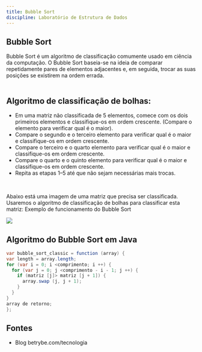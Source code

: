 ```yaml
---
title: Bubble Sort 
discipline: Laboratório de Estrutura de Dados
---
```


## Bubble Sort 

Bubble Sort é um algoritmo de classificação comumente usado em ciência da computação. O Bubble Sort baseia-se na ideia de comparar repetidamente pares de elementos adjacentes e, em seguida, trocar as suas posições se existirem na ordem errada.
<br><br>

## Algoritmo de classificação de bolhas: 

- Em uma matriz não classificada de 5 elementos, comece com os dois primeiros elementos e classifique-os em ordem crescente. (Compare o elemento para verificar qual é o maior).
- Compare o segundo e o terceiro elemento para verificar qual é o maior e classifique-os em ordem crescente.
- Compare o terceiro e o quarto elemento para verificar qual é o maior e classifique-os em ordem crescente.
- Compare o quarto e o quinto elemento para verificar qual é o maior e classifique-os em ordem crescente.
- Repita as etapas 1–5 até que não sejam necessárias mais trocas.

<br>

Abaixo está uma imagem de uma matriz que precisa ser classificada. Usaremos o algoritmo de classificação de bolhas para classificar esta matriz:
Exemplo de funcionamento do Bubble Sort

<img src ="https://lh5.googleusercontent.com/_oLwPF5ZvaZZ4pGD-HvSUSw6nTwwHjUwcLpNigUvb24-PKNwjMUwXcWYWf2wp4HopzHkh9JVmZd_AFYP4HjSYelidbw4FRo1fHrWV3KxbFM13xlRLALb-y-EbLhEmln11lhwEZPV">

<br> 

## Algoritmo do Bubble Sort em Java

```java
var bubble_sort_classic = function (array) {
var length = array.length;
for (var i = 0; i <comprimento; i ++) {
  for (var j = 0; j <comprimento - i - 1; j ++) {
    if (matriz [j]> matriz [j + 1]) {
      array.swap (j, j + 1);
    }
  }
}
array de retorno;
};
```
## Fontes

- Blog betrybe.com/tecnologia